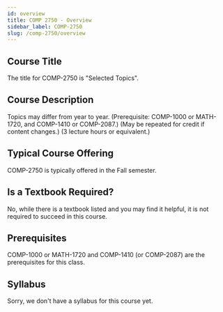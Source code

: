 ```yaml
---
id: overview
title: COMP 2750 - Overview
sidebar_label: COMP-2750
slug: /comp-2750/overview
---
```


## Course Title

The title for COMP-2750 is "Selected Topics".

## Course Description

Topics may differ from year to year. (Prerequisite: COMP-1000 or MATH-1720, and COMP-1410 or COMP-2087.) (May be repeated for credit if content changes.) (3 lecture hours or equivalent.)

## Typical Course Offering

COMP-2750 is typically offered in the Fall semester.

## Is a Textbook Required?

No, while there is a textbook listed and you may find it helpful, it is not required to succeed in this course.

## Prerequisites

COMP-1000 or MATH-1720 and COMP-1410 (or COMP-2087) are the prerequisites for this class.

## Syllabus

Sorry, we don't have a syllabus for this course yet.
